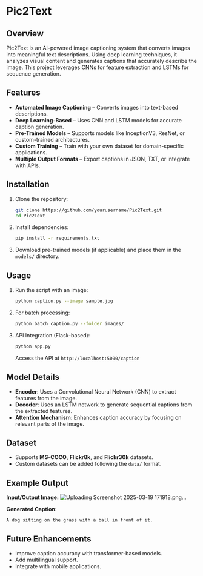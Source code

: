 # Pic2Text

## Overview
Pic2Text is an AI-powered image captioning system that converts images into meaningful text descriptions. Using deep learning techniques, it analyzes visual content and generates captions that accurately describe the image. This project leverages CNNs for feature extraction and LSTMs for sequence generation.

## Features
- **Automated Image Captioning** – Converts images into text-based descriptions.
- **Deep Learning-Based** – Uses CNN and LSTM models for accurate caption generation.
- **Pre-Trained Models** – Supports models like InceptionV3, ResNet, or custom-trained architectures.
- **Custom Training** – Train with your own dataset for domain-specific applications.
- **Multiple Output Formats** – Export captions in JSON, TXT, or integrate with APIs.

## Installation
1. Clone the repository:
   ```bash
   git clone https://github.com/yourusername/Pic2Text.git
   cd Pic2Text
   ```
2. Install dependencies:
   ```bash
   pip install -r requirements.txt
   ```
3. Download pre-trained models (if applicable) and place them in the `models/` directory.

## Usage
1. Run the script with an image:
   ```bash
   python caption.py --image sample.jpg
   ```
2. For batch processing:
   ```bash
   python batch_caption.py --folder images/
   ```
3. API Integration (Flask-based):
   ```bash
   python app.py
   ```
   Access the API at `http://localhost:5000/caption`

## Model Details
- **Encoder**: Uses a Convolutional Neural Network (CNN) to extract features from the image.
- **Decoder**: Uses an LSTM network to generate sequential captions from the extracted features.
- **Attention Mechanism**: Enhances caption accuracy by focusing on relevant parts of the image.

## Dataset
- Supports **MS-COCO**, **Flickr8k**, and **Flickr30k** datasets.
- Custom datasets can be added following the `data/` format.

## Example Output
**Input/Output Image:**
![Uploading Screenshot 2025-03-19 171918.png…]()


**Generated Caption:**
```
A dog sitting on the grass with a ball in front of it.
```

## Future Enhancements
- Improve caption accuracy with transformer-based models.
- Add multilingual support.
- Integrate with mobile applications.



